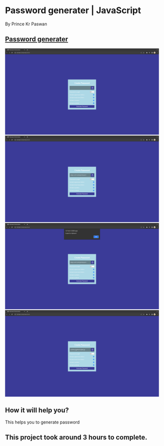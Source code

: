 # Password generater | JavaScript

By Prince Kr Paswan

## [Password generater](https://game-prince.netlify.app/)


![Completed Website](./p1.png)
![](./p2.png)
![](p3.png)
![](p4.png)





## How it will help you?

This helps you to generate password

## This project took around 3 hours to complete.